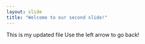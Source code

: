 ```yaml
---
layout: slide
title: "Welcome to our second slide!"
---
```

This is my updated file
Use the left arrow to go back!
